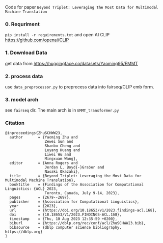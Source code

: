 
Code for paper  `Beyond Triplet: Leveraging the Most Data for Multimodal Machine Translation`



### 0. Requriment 

`pip install -r requirements.txt`
and open AI CLIP https://github.com/openai/CLIP



### 1. Download Data

get data from https://huggingface.co/datasets/Yaoming95/EMMT

### 2. process data

use `data_preprocessor.py` to preprocess data into fairseq/CLIP emb form.

### 3. model arch

see `fairseq` dir. 
The main arch is in `EMMT_transformer.py`


### Citation
```
@inproceedings{ZhuSCHWW23,
  author       = {Yaoming Zhu and
                  Zewei Sun and
                  Shanbo Cheng and
                  Luyang Huang and
                  Liwei Wu and
                  Mingxuan Wang},
  editor       = {Anna Rogers and
                  Jordan L. Boyd{-}Graber and
                  Naoaki Okazaki},
  title        = {Beyond Triplet: Leveraging the Most Data for Multimodal Machine Translation},
  booktitle    = {Findings of the Association for Computational Linguistics: {ACL} 2023,
                  Toronto, Canada, July 9-14, 2023},
  pages        = {2679--2697},
  publisher    = {Association for Computational Linguistics},
  year         = {2023},
  url          = {https://doi.org/10.18653/v1/2023.findings-acl.168},
  doi          = {10.18653/V1/2023.FINDINGS-ACL.168},
  timestamp    = {Thu, 10 Aug 2023 12:35:59 +0200},
  biburl       = {https://dblp.org/rec/conf/acl/ZhuSCHWW23.bib},
  bibsource    = {dblp computer science bibliography, https://dblp.org}
}
```